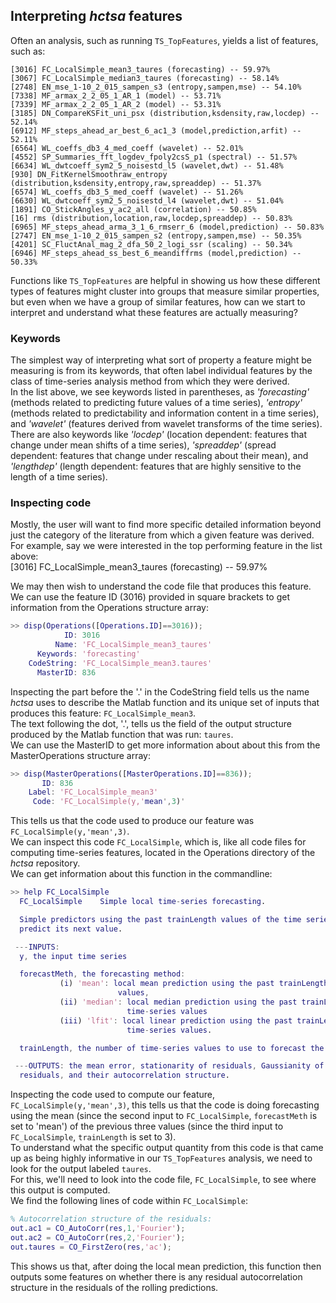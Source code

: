 ## Interpreting _hctsa_ features

Often an analysis, such as running `TS_TopFeatures`, yields a list of features, such as:

```
[3016] FC_LocalSimple_mean3_taures (forecasting) -- 59.97%
[3067] FC_LocalSimple_median3_taures (forecasting) -- 58.14%
[2748] EN_mse_1-10_2_015_sampen_s3 (entropy,sampen,mse) -- 54.10%
[7338] MF_armax_2_2_05_1_AR_1 (model) -- 53.71%
[7339] MF_armax_2_2_05_1_AR_2 (model) -- 53.31%
[3185] DN_CompareKSFit_uni_psx (distribution,ksdensity,raw,locdep) -- 52.14%
[6912] MF_steps_ahead_ar_best_6_ac1_3 (model,prediction,arfit) -- 52.11%
[6564] WL_coeffs_db3_4_med_coeff (wavelet) -- 52.01%
[4552] SP_Summaries_fft_logdev_fpoly2csS_p1 (spectral) -- 51.57%
[6634] WL_dwtcoeff_sym2_5_noisestd_l5 (wavelet,dwt) -- 51.48%
[930] DN_FitKernelSmoothraw_entropy (distribution,ksdensity,entropy,raw,spreaddep) -- 51.37%
[6574] WL_coeffs_db3_5_med_coeff (wavelet) -- 51.26%
[6630] WL_dwtcoeff_sym2_5_noisestd_l4 (wavelet,dwt) -- 51.04%
[1891] CO_StickAngles_y_ac2_all (correlation) -- 50.85%
[16] rms (distribution,location,raw,locdep,spreaddep) -- 50.83%
[6965] MF_steps_ahead_arma_3_1_6_rmserr_6 (model,prediction) -- 50.83%
[2747] EN_mse_1-10_2_015_sampen_s2 (entropy,sampen,mse) -- 50.35%
[4201] SC_FluctAnal_mag_2_dfa_50_2_logi_ssr (scaling) -- 50.34%
[6946] MF_steps_ahead_ss_best_6_meandiffrms (model,prediction) -- 50.33%
```

Functions like `TS_TopFeatures` are helpful in showing us how these different types of features might cluster into groups that measure similar properties, but even when we have a group of similar features, how can we start to interpret and understand what these features are actually measuring?

### Keywords

The simplest way of interpreting what sort of property a feature might be measuring is from its keywords, that often label individual features by the class of time-series analysis method from which they were derived.  
In the list above, we see keywords listed in parentheses, as _'forecasting'_ \(methods related to predicting future values of a time series\), _'entropy'_ \(methods related to predictability and information content in a time series\), and _'wavelet'_ \(features derived from wavelet transforms of the time series\).  
There are also keywords like _'locdep'_ \(location dependent: features that change under mean shifts of a time series\), _'spreaddep'_ \(spread dependent: features that change under rescaling about their mean\), and _'lengthdep'_ \(length dependent: features that are highly sensitive to the length of a time series\).

### Inspecting code

Mostly, the user will want to find more specific detailed information beyond just the category of the literature from which a given feature was derived.  
For example, say we were interested in the top performing feature in the list above:  
    \[3016\] FC\_LocalSimple\_mean3\_taures \(forecasting\) -- 59.97%

We may then wish to understand the code file that produces this feature. We can use the feature ID \(3016\) provided in square brackets to get information from the Operations structure array:

```matlab
>> disp(Operations([Operations.ID]==3016));
            ID: 3016
          Name: 'FC_LocalSimple_mean3_taures'
      Keywords: 'forecasting'
    CodeString: 'FC_LocalSimple_mean3.taures'
      MasterID: 836
```

Inspecting the part before the '.' in the CodeString field tells us the name _hctsa_ uses to describe the Matlab function and its unique set of inputs that produces this feature: `FC_LocalSimple_mean3`.  
The text following the dot, '.', tells us the field of the output structure produced by the Matlab function that was run: `taures`.  
We can use the MasterID to get more information about about this from the MasterOperations structure array:

```matlab
>> disp(MasterOperations([MasterOperations.ID]==836));
       ID: 836
    Label: 'FC_LocalSimple_mean3'
     Code: 'FC_LocalSimple(y,'mean',3)'
```

This tells us that the code used to produce our feature was `FC_LocalSimple(y,'mean',3)`.  
We can inspect this code `FC_LocalSimple`, which is, like all code files for computing time-series features, located in the Operations directory of the _hctsa_ repository.  
We can get information about this function in the commandline:

```matlab
>> help FC_LocalSimple
  FC_LocalSimple    Simple local time-series forecasting.

  Simple predictors using the past trainLength values of the time series to
  predict its next value.

 ---INPUTS:
  y, the input time series

  forecastMeth, the forecasting method:
           (i) 'mean': local mean prediction using the past trainLength time-series
                        values,
           (ii) 'median': local median prediction using the past trainLength
                          time-series values
           (iii) 'lfit': local linear prediction using the past trainLength
                          time-series values.

  trainLength, the number of time-series values to use to forecast the next value

 ---OUTPUTS: the mean error, stationarity of residuals, Gaussianity of
  residuals, and their autocorrelation structure.
```

Inspecting the code used to compute our feature, `FC_LocalSimple(y,'mean',3)`, this tells us that the code is doing forecasting using the mean \(since the second input to `FC_LocalSimple`, `forecastMeth` is set to 'mean'\) of the previous three values \(since the third input to `FC_LocalSimple`, `trainLength` is set to 3\).  
To understand what the specific output quantity from this code is that came up as being highly informative in our `TS_TopFeatures` analysis, we need to look for the output labeled `taures`.  
For this, we'll need to look into the code file, `FC_LocalSimple`, to see where this output is computed.  
We find the following lines of code within `FC_LocalSimple`:
```matlab
% Autocorrelation structure of the residuals:
out.ac1 = CO_AutoCorr(res,1,'Fourier');
out.ac2 = CO_AutoCorr(res,2,'Fourier');
out.taures = CO_FirstZero(res,'ac');
```
This shows us that, after doing the local mean prediction, this function then outputs some features on whether there is any residual autocorrelation structure in the residuals of the rolling predictions.



